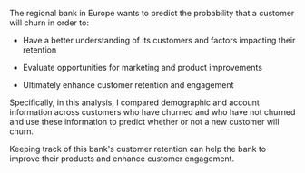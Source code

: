 The regional bank in Europe wants to predict the probability that a customer will churn in order to:

* Have a better understanding of its customers and factors impacting their retention

* Evaluate opportunities for marketing and product improvements

* Ultimately enhance customer retention and engagement

Specifically, in this analysis, I compared demographic and account information across customers who have churned and who have not churned and use these information to predict whether or not a new customer will churn.

Keeping track of this bank's customer retention can help the bank to improve their products and enhance customer engagement.

